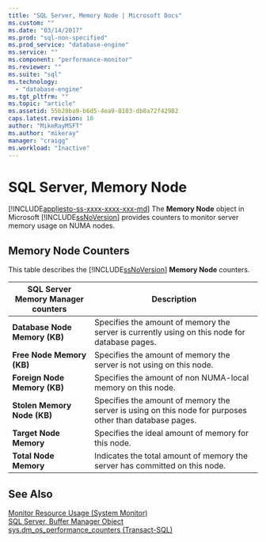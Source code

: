 ```yaml
---
title: "SQL Server, Memory Node | Microsoft Docs"
ms.custom: ""
ms.date: "03/14/2017"
ms.prod: "sql-non-specified"
ms.prod_service: "database-engine"
ms.service: ""
ms.component: "performance-monitor"
ms.reviewer: ""
ms.suite: "sql"
ms.technology: 
  - "database-engine"
ms.tgt_pltfrm: ""
ms.topic: "article"
ms.assetid: 55b28ba9-b6d5-4ea9-8103-db8a72f42982
caps.latest.revision: 10
author: "MikeRayMSFT"
ms.author: "mikeray"
manager: "craigg"
ms.workload: "Inactive"
---
```

# SQL Server, Memory Node
[!INCLUDE[appliesto-ss-xxxx-xxxx-xxx-md](../../includes/appliesto-ss-xxxx-xxxx-xxx-md.md)]
  The **Memory Node** object in Microsoft [!INCLUDE[ssNoVersion](../../includes/ssnoversion-md.md)] provides counters to monitor server memory usage on NUMA nodes.  
  
## Memory Node Counters  
 This table describes the [!INCLUDE[ssNoVersion](../../includes/ssnoversion-md.md)] **Memory Node** counters.  
  
|SQL Server Memory Manager counters|Description|  
|----------------------------------------|-----------------|  
|**Database Node Memory (KB)**|Specifies the amount of memory the server is currently using on this node for database pages.|  
|**Free Node Memory (KB)**|Specifies the amount of memory the server is not using on this node.|  
|**Foreign Node Memory (KB)**|Specifies the amount of non NUMA-local memory on this node.|  
|**Stolen Memory Node (KB)**|Specifies the amount of memory the server is using on this node for purposes other than database pages.|  
|**Target Node Memory**|Specifies the ideal amount of memory for this node.|  
|**Total Node Memory**|Indicates the total amount of memory the server has committed on this node.|  
  
## See Also  
 [Monitor Resource Usage &#40;System Monitor&#41;](../../relational-databases/performance-monitor/monitor-resource-usage-system-monitor.md)   
 [SQL Server, Buffer Manager Object](../../relational-databases/performance-monitor/sql-server-buffer-manager-object.md)   
 [sys.dm_os_performance_counters &#40;Transact-SQL&#41;](../../relational-databases/system-dynamic-management-views/sys-dm-os-performance-counters-transact-sql.md)  
  
  
